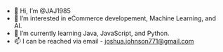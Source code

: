 - 👋 Hi, I’m @JAJ1985
- 👀 I’m interested in eCommerce developement, Machine Learning, and AI.
- 🌱 I’m currently learning Java, JavaScript, and Python.
- 📫 I can be reached via email - joshua.johnson771@gmail.com
<!---
JAJ1985/JAJ1985 is a ✨ special ✨ repository because its `README.md` (this file) appears on your GitHub profile.
You can click the Preview link to take a look at your changes.
--->

